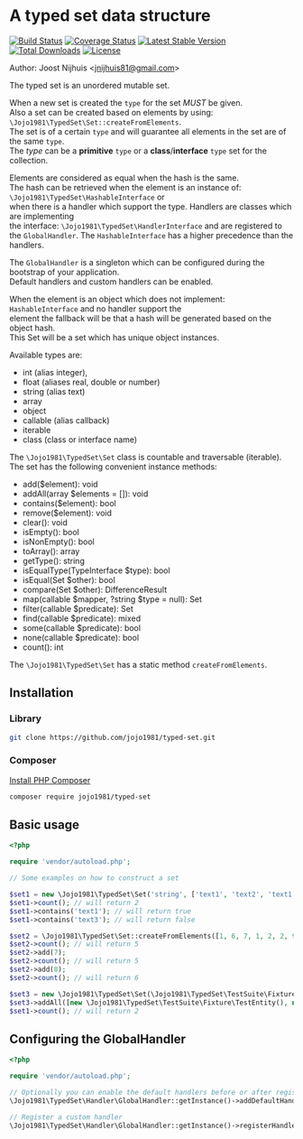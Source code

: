 A typed set data structure
=====================

[![Build Status](https://travis-ci.com/jojo1981/typed-set.svg?branch=master)](https://travis-ci.com/jojo1981/typed-set)
[![Coverage Status](https://coveralls.io/repos/github/jojo1981/typed-set/badge.svg)](https://coveralls.io/github/jojo1981/typed-set)
[![Latest Stable Version](https://poser.pugx.org/jojo1981/typed-set/v/stable)](https://packagist.org/packages/jojo1981/typed-set)
[![Total Downloads](https://poser.pugx.org/jojo1981/typed-set/downloads)](https://packagist.org/packages/jojo1981/typed-set)
[![License](https://poser.pugx.org/jojo1981/typed-set/license)](https://packagist.org/packages/jojo1981/typed-set)

Author: Joost Nijhuis <[jnijhuis81@gmail.com](mailto:jnijhuis81@gmail.com)>

The typed set is an unordered mutable set.

When a new set is created the `type` for the set *MUST* be given.  
Also a set can be created based on elements by using: `\Jojo1981\TypedSet\Set::createFromElements`.  
The set is of a certain `type` and will guarantee all elements in the set are of the same `type`.  
The *type* can be a **primitive** `type` or a **class**/**interface** `type` set for the collection.

Elements are considered as equal when the hash is the same.  
The hash can be retrieved when the element is an instance of: `\Jojo1981\TypedSet\HashableInterface` or  
when there is a handler which support the type. Handlers are classes which are implementing  
the interface: `\Jojo1981\TypedSet\HandlerInterface` and are registered to the `GlobalHandler`.
The `HashableInterface` has a higher precedence than the handlers.

The `GlobalHandler` is a singleton which can be configured during the bootstrap of your application.  
Default handlers and custom handlers can be enabled.

When the element is an object which does not implement: `HashableInterface` and no handler support the  
element the fallback will be that a hash will be generated based on the object hash.  
This Set will be a set which has unique object instances.

Available types are:

- int (alias integer),
- float (aliases real, double or number)
- string (alias text)
- array
- object
- callable (alias callback)
- iterable
- class (class or interface name)

The `\Jojo1981\TypedSet\Set` class is countable and traversable (iterable).  
The set has the following convenient instance methods:

- add($element): void
- addAll(array $elements = []): void
- contains($element): bool
- remove($element): void
- clear(): void
- isEmpty(): bool
- isNonEmpty(): bool
- toArray(): array
- getType(): string
- isEqualType(TypeInterface $type): bool
- isEqual(Set $other): bool
- compare(Set $other): DifferenceResult
- map(callable $mapper, ?string $type = null): Set
- filter(callable $predicate): Set
- find(callable $predicate): mixed
- some(callable $predicate): bool
- none(callable $predicate): bool
- count(): int

The `\Jojo1981\TypedSet\Set` has a static method `createFromElements`.

## Installation

### Library

```bash
git clone https://github.com/jojo1981/typed-set.git
```

### Composer

[Install PHP Composer](https://getcomposer.org/doc/00-intro.md)

```bash
composer require jojo1981/typed-set
```

## Basic usage

```php
<?php

require 'vendor/autoload.php';

// Some examples on how to construct a set

$set1 = new \Jojo1981\TypedSet\Set('string', ['text1', 'text2', 'text1']);
$set1->count(); // will return 2
$set1->contains('text1'); // will return true
$set1->contains('text3'); // will return false

$set2 = \Jojo1981\TypedSet\Set::createFromElements([1, 6, 7, 1, 2, 2, 9]);
$set2->count(); // will return 5
$set2->add(7);
$set2->count(); // will return 5
$set2->add(8);
$set2->count(); // will return 6

$set3 = new \Jojo1981\TypedSet\Set(\Jojo1981\TypedSet\TestSuite\Fixture\InterfaceTestEntity::class);
$set3->addAll([new \Jojo1981\TypedSet\TestSuite\Fixture\TestEntity(), new \Jojo1981\TypedSet\TestSuite\Fixture\TestEntityBase()]);
$set1->count(); // will return 2
```

## Configuring the GlobalHandler
```php
<?php

require 'vendor/autoload.php';

// Optionally you can enable the default handlers before or after registering your own handlers.
\Jojo1981\TypedSet\Handler\GlobalHandler::getInstance()->addDefaultHandlers();

// Register a custom handler
\Jojo1981\TypedSet\Handler\GlobalHandler::getInstance()->registerHandler(new \Jojo1981\TypedSet\TestSuite\Fixture\PersonHandler());

```
 